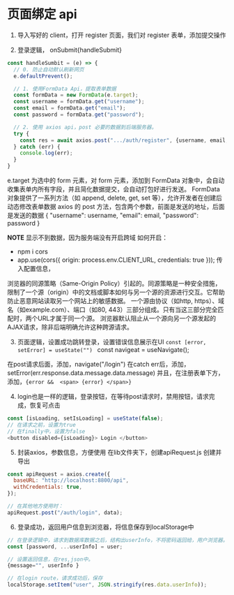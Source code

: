 # 页面绑定 api

1. 导入写好的 client，打开 register 页面，我们对 register 表单，添加提交操作

2. 登录逻辑， onSubmit{handleSubmit}

```js
const handleSumbit = (e) => {
  // 0. 防止自动默认刷新网页
  e.defaultPrevent();

  // 1. 使用FormData Api，提取表单数据
  const formData = new FormData(e.target);
  const username = formData.get("username");
  const email = formData.get("email");
  const password = formData.get("password");

  // 2. 使用 axios api，post 必要的数据到后端服务器。
  try {
    const res = await axios.post(".../auth/register", {username, email, password});
  } catch (err) {
    console.log(err);
  }
}
```

e.target 为选中的 form 元素，对 form 元素，添加到 FormData 对象中，会自动收集表单内所有字段，并且简化数据提交，会自动打包好进行发送。
FormData 对象提供了一系列方法（如 append, delete, get, set 等），允许开发者在创建后动态修改表单数据
axios 的 post 方法，包含两个参数，前面是发送的地址，后面是发送的数据
{
"username": username,
"email": email,
"password": password
}

**NOTE** 显示不到数据，因为服务端没有开启跨域
如何开启：

- npm i cors
- app.use(cors({
  origin: process.env.CLIENT_URL,
  credentials: true
  }));
  传入配置信息，

浏览器的同源策略（Same-Origin Policy）引起的。同源策略是一种安全措施，限制了一个源（origin）中的文档或脚本如何与另一个源的资源进行交互。它帮助防止恶意网站读取另一个网站上的敏感数据。
一个源由协议（如http, https）、域名（如example.com）、端口（如80, 443）三部分组成。只有当这三部分完全匹配时，两个URL才属于同一个源。
浏览器默认阻止从一个源向另一个源发起的AJAX请求，除非后端明确允许这种跨源请求。


3. 页面逻辑，设置成功跳转登录，设置错误信息展示在UI
  `const [error, setError] = useState("") `
  const navigeat = useNavigate();

  在post请求后面，添加，navigate("/login")
  在catch err后，添加，setError(err.response.data.message.data.message)
  并且，在注册表单下方，添加，`{error &&  <span> {error} </span>}`

4. login也是一样的逻辑，登录按钮，在等待post请求时，禁用按钮，请求完成，恢复可点击
``` js
const [isLoading, setIsLoading] = useState(false);
// 在请求之前，设置为true
// 在finally中，设置为false
<button disabled={isLoading}> Login </button>
```

5. 封装axios，参数信息，方便使用
在lib文件夹下，创建apiRequest.js 
创建并导出
``` js
const apiRequest = axios.create({
  baseURL: "http://localhost:8800/api",
  withCredentials: true,
});

// 在其他地方使用时：
apiRequest.post("/auth/login", data);
```

6. 登录成功，返回用户信息到浏览器，将信息保存到localStorage中
``` js
// 在登录逻辑中，请求到数据库数据之后，结构出userInfo，不将密码返回给，用户浏览器。
const [password, ...userInfo] = user;

// 设置返回信息，在res,json中。
{message="", userInfo }

// 在login route，请求成功后，保存
localStorage.setItem("user", JSON.stringify(res.data.userInfo));
```
